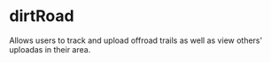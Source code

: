 # dirtRoad
Allows users to track and upload offroad trails as well as view others' uploadas in their area.

